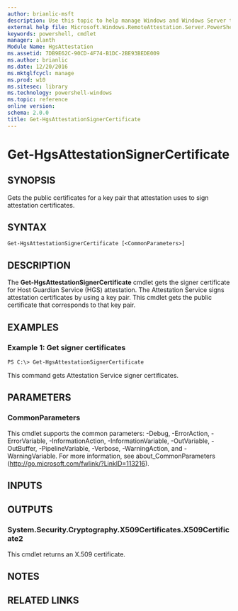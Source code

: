 ```yaml
---
author: brianlic-msft
description: Use this topic to help manage Windows and Windows Server technologies with Windows PowerShell.
external help file: Microsoft.Windows.RemoteAttestation.Server.PowerShell.dll-Help.xml
keywords: powershell, cmdlet
manager: alanth
Module Name: HgsAttestation
ms.assetid: 7DB9E62C-90CD-4F74-B1DC-2BE93BEDE009
ms.author: brianlic
ms.date: 12/20/2016
ms.mktglfcycl: manage
ms.prod: w10
ms.sitesec: library
ms.technology: powershell-windows
ms.topic: reference
online version: 
schema: 2.0.0
title: Get-HgsAttestationSignerCertificate
---
```


# Get-HgsAttestationSignerCertificate

## SYNOPSIS
Gets the public certificates for a key pair that attestation uses to sign attestation certificates.

## SYNTAX

```
Get-HgsAttestationSignerCertificate [<CommonParameters>]
```

## DESCRIPTION
The **Get-HgsAttestationSignerCertificate** cmdlet gets the signer certificate for Host Guardian Service (HGS) attestation.
The Attestation Service signs attestation certificates by using a key pair.
This cmdlet gets the public certificate that corresponds to that key pair.

## EXAMPLES

### Example 1: Get signer certificates
```
PS C:\> Get-HgsAttestationSignerCertificate
```

This command gets Attestation Service signer certificates.

## PARAMETERS

### CommonParameters
This cmdlet supports the common parameters: -Debug, -ErrorAction, -ErrorVariable, -InformationAction, -InformationVariable, -OutVariable, -OutBuffer, -PipelineVariable, -Verbose, -WarningAction, and -WarningVariable. For more information, see about_CommonParameters (http://go.microsoft.com/fwlink/?LinkID=113216).

## INPUTS

## OUTPUTS

### System.Security.Cryptography.X509Certificates.X509Certificate2
This cmdlet returns an X.509 certificate.

## NOTES

## RELATED LINKS

